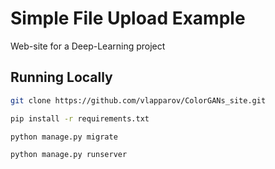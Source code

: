 # Simple File Upload Example

Web-site for a Deep-Learning project

## Running Locally

```bash
git clone https://github.com/vlapparov/ColorGANs_site.git
```

```bash
pip install -r requirements.txt
```

```bash
python manage.py migrate
```

```bash
python manage.py runserver
```
